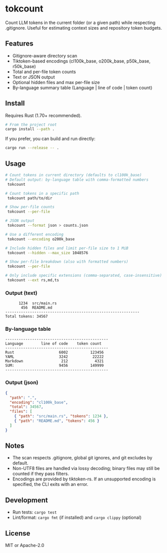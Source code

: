 # tokcount

Count LLM tokens in the current folder (or a given path) while respecting .gitignore. Useful for estimating context sizes and repository token budgets.

## Features
- Gitignore-aware directory scan
- Tiktoken-based encodings (cl100k_base, o200k_base, p50k_base, r50k_base)
- Total and per-file token counts
- Text or JSON output
- Optional hidden files and max per-file size
 - By-language summary table (Language | line of code | token count)

## Install

Requires Rust (1.70+ recommended).

```bash
# From the project root
cargo install --path .
```

If you prefer, you can build and run directly:

```bash
cargo run --release -- .
```

## Usage

```bash
# Count tokens in current directory (defaults to cl100k_base)
# Default output: by-language table with comma-formatted numbers
 tokcount

# Count tokens in a specific path
 tokcount path/to/dir

# Show per-file counts
 tokcount --per-file

# JSON output
 tokcount --format json > counts.json

# Use a different encoding
 tokcount --encoding o200k_base

# Include hidden files and limit per-file size to 1 MiB
 tokcount --hidden --max_size 1048576

# Show per-file breakdown (also with formatted numbers)
 tokcount --per-file

# Only include specific extensions (comma-separated, case-insensitive)
 tokcount --ext rs,md,ts
```

### Output (text)
```
      1234  src/main.rs
       456  README.md
------------------------------------------------------------
Total tokens: 34567
```

### By-language table
```
----------------------------------------------
Language        line of code    token count
----------------------------------------------
Rust                    6002          123456
YAML                    3242           22222
Markdown                 212            4321
SUM:                    9456          149999
----------------------------------------------
```

### Output (json)
```json
{
  "path": ".",
  "encoding": "cl100k_base",
  "total": 34567,
  "files": [
    { "path": "src/main.rs", "tokens": 1234 },
    { "path": "README.md", "tokens": 456 }
  ]
}
```

## Notes
- The scan respects .gitignore, global git ignores, and git excludes by default.
- Non-UTF8 files are handled via lossy decoding; binary files may still be counted if they pass filters.
- Encodings are provided by tiktoken-rs. If an unsupported encoding is specified, the CLI exits with an error.

## Development

- Run tests: `cargo test`
- Lint/format: `cargo fmt` (if installed) and `cargo clippy` (optional)

## License

MIT or Apache-2.0
